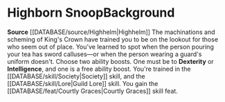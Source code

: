 ﻿---
ability:
- Dexterity
- Intelligence
ability_boost:
- Dexterity
- Intelligence
feat: '[[DATABASE/feat/Courtly Graces|Courtly Graces]]'
id: '373'
name: Highborn Snoop
rarity: Common
skill:
- '[[DATABASE/skill/Society|Society]]'
- Guild [[DATABASE/skill/Lore|Lore]]
source: '[[DATABASE/source/Highhelm|Highhelm]]'
subcategory: general
type: Background

---
# Highborn Snoop<span class="item-type">Background</span>

**Source** [[DATABASE/source/Highhelm|Highhelm]]
The machinations and scheming of King's Crown have trained you to be on the lookout for those who seem out of place. You've learned to spot when the person pouring your tea has sword calluses—or when the person wearing a guard's uniform doesn't.
Choose two ability boosts. One must be to **Dexterity** or **Intelligence**, and one is a free ability boost.
You're trained in the [[DATABASE/skill/Society|Society]] skill, and the [[DATABASE/skill/Lore|Guild Lore]] skill. You gain the [[DATABASE/feat/Courtly Graces|Courtly Graces]] skill feat.